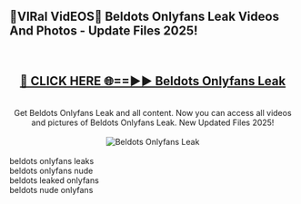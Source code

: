 <h2>🔴VIRal VidEOS🔴 Beldots Onlyfans Leak Videos And Photos - Update Files 2025!</h2>
<br>
<div align="center">
<h2><a href="https://virallinks.top/odZfE0" rel="nofollow">🔴 CLICK HERE 🌐==►► Beldots Onlyfans Leak</a></h2>
<br>
Get Beldots Onlyfans Leak and all content. Now you can access all videos and pictures of Beldots Onlyfans Leak. New Updated Files 2025!
<br>
<br>
<a href="https://virallinks.top/odZfE0" rel="nofollow" data-target="animated-image.originalLink"><img src="https://i.imgur.com/dJHk4Zq.gif)" alt="Beldots Onlyfans Leak" style="max-width: 100%; display: inline-block;" data-target="animated-image.originalImage"></a>
</div>
<br>
beldots onlyfans leaks<br>
beldots onlyfans nude<br>
beldots leaked onlyfans<br>
beldots nude onlyfans